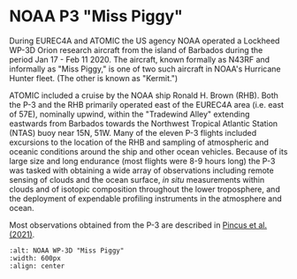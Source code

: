 # NOAA P3 "Miss Piggy"

During EUREC4A and ATOMIC the US agency NOAA operated a Lockheed WP-3D Orion research aircraft
from the island of Barbados during the period Jan 17 - Feb 11 2020. The aircraft,
known formally as N43RF and informally as "Miss Piggy," is one of two such aircraft
in NOAA's Hurricane Hunter fleet. (The other is known as "Kermit.")

ATOMIC included a cruise by the NOAA ship Ronald H. Brown (RHB). Both the P-3 and the RHB
primarily operated east of the EUREC4A area (i.e. east of 57E), nominally upwind,
within the "Tradewind Alley" extending eastwards from Barbados towards the
Northwest Tropical Atlantic Station (NTAS) buoy near 15N, 51W.  Many of the eleven
P-3 flights included excursions to the location of the RHB and sampling of
atmospheric and oceanic conditions around the ship and other ocean vehicles. Because
of its large size and long endurance (most flights were 8-9 hours long) the P-3
was tasked with obtaining a wide array of observations including remote sensing
of clouds and the ocean surface, _in situ_ measurements within clouds and of
isotopic composition throughout the lower troposphere, and the deployment of
expendable profiling instruments in the atmosphere and ocean.

Most observations obtained from the P-3 are described in
[Pincus et al. (2021)](https://doi.org/10.5194/essd-2021-11).

```{figure} Miss-Piggy.jpeg
:alt: NOAA WP-3D "Miss Piggy"
:width: 600px
:align: center
```
